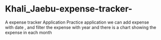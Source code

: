 # Khali_Jaebu-expense-tracker- 
A expense tracker Application 
Practice application we can add expense with date , and filter the expense with year
and there is a chart showing the expense in each month 
